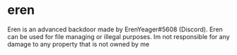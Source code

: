 # eren
Eren is an advanced backdoor made by ErenYeager#5608 (Discord). Eren can be used for file managing or illegal purposes. Im not responsible for any damage to any property that is not owned by me 
